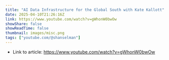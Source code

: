 ```yaml
---
title: "AI Data Infrastructure for the Global South with Kate Kallott"
date: 2025-04-10T21:26:16Z
link: https://www.youtube.com/watch?v=gWhonW0bwOw
showShare: false
showReadTime: false
thumbnail: images/misc.png
tags: ["youtube.com/@shanselman"]
---
```



- Link to article: https://www.youtube.com/watch?v=gWhonW0bwOw